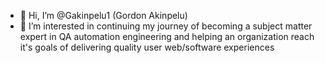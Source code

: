 - 👋 Hi, I’m @Gakinpelu1 (Gordon Akinpelu)
- 👀 I’m interested in continuing my journey of becoming a subject matter expert in QA automation engineering and helping an organization reach it's goals of delivering quality user web/software experiences


<!---
Gakinpelu1/Gakinpelu1 is a ✨ special ✨ repository because its `README.md` (this file) appears on your GitHub profile.
You can click the Preview link to take a look at your changes.
--->
